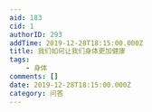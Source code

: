 ```yaml
---
aid: 183
cid: 1
authorID: 293
addTime: 2019-12-28T18:15:00.000Z
title: 我们如何让我们身体更加健康
tags:
    - 身体
comments: []
date: 2019-12-28T18:15:00.000Z
category: 问答
---
```



